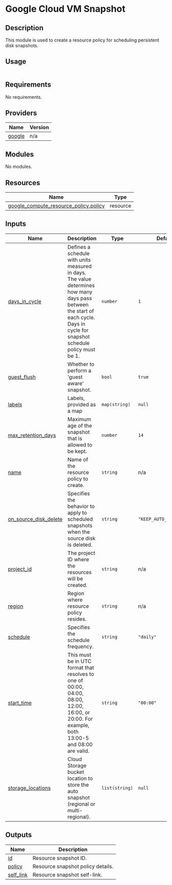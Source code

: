 # Google Cloud VM Snapshot

## Description

This module is used to create a resource policy for scheduling persistent disk snapshots.

## Usage

```hcl
```
<!-- BEGIN_TF_DOCS -->
## Requirements

No requirements.

## Providers

| Name | Version |
|------|---------|
| <a name="provider_google"></a> [google](#provider\_google) | n/a |

## Modules

No modules.

## Resources

| Name | Type |
|------|------|
| [google_compute_resource_policy.policy](https://registry.terraform.io/providers/hashicorp/google/latest/docs/resources/compute_resource_policy) | resource |

## Inputs

| Name | Description | Type | Default | Required |
|------|-------------|------|---------|:--------:|
| <a name="input_days_in_cycle"></a> [days\_in\_cycle](#input\_days\_in\_cycle) | Defines a schedule with units measured in days. The value determines how many days pass between the start of each cycle. Days in cycle for snapshot schedule policy must be 1. | `number` | `1` | no |
| <a name="input_guest_flush"></a> [guest\_flush](#input\_guest\_flush) | Whether to perform a 'guest aware' snapshot. | `bool` | `true` | no |
| <a name="input_labels"></a> [labels](#input\_labels) | Labels, provided as a map | `map(string)` | `null` | no |
| <a name="input_max_retention_days"></a> [max\_retention\_days](#input\_max\_retention\_days) | Maximum age of the snapshot that is allowed to be kept. | `number` | `14` | no |
| <a name="input_name"></a> [name](#input\_name) | Name of the resource policy to create. | `string` | n/a | yes |
| <a name="input_on_source_disk_delete"></a> [on\_source\_disk\_delete](#input\_on\_source\_disk\_delete) | Specifies the behavior to apply to scheduled snapshots when the source disk is deleted. | `string` | `"KEEP_AUTO_SNAPSHOTS"` | no |
| <a name="input_project_id"></a> [project\_id](#input\_project\_id) | The project ID where the resources will be created. | `string` | n/a | yes |
| <a name="input_region"></a> [region](#input\_region) | Region where resource policy resides. | `string` | n/a | yes |
| <a name="input_schedule"></a> [schedule](#input\_schedule) | Specifies the schedule frequency. | `string` | `"daily"` | no |
| <a name="input_start_time"></a> [start\_time](#input\_start\_time) | This must be in UTC format that resolves to one of 00:00, 04:00, 08:00, 12:00, 16:00, or 20:00. For example, both 13:00-5 and 08:00 are valid. | `string` | `"00:00"` | no |
| <a name="input_storage_locations"></a> [storage\_locations](#input\_storage\_locations) | Cloud Storage bucket location to store the auto snapshot (regional or multi-regional). | `list(string)` | `null` | no |

## Outputs

| Name | Description |
|------|-------------|
| <a name="output_id"></a> [id](#output\_id) | Resource snapshot ID. |
| <a name="output_policy"></a> [policy](#output\_policy) | Resource snapshot policy details. |
| <a name="output_self_link"></a> [self\_link](#output\_self\_link) | Resource snapshot self-link. |
<!-- END_TF_DOCS -->